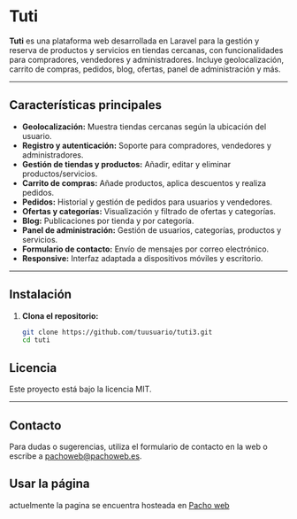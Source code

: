 # Tuti

**Tuti** es una plataforma web desarrollada en Laravel para la gestión y reserva de productos y servicios en tiendas cercanas, con funcionalidades para compradores, vendedores y administradores. Incluye geolocalización, carrito de compras, pedidos, blog, ofertas, panel de administración y más.

---

## Características principales

- **Geolocalización:** Muestra tiendas cercanas según la ubicación del usuario.
- **Registro y autenticación:** Soporte para compradores, vendedores y administradores.
- **Gestión de tiendas y productos:** Añadir, editar y eliminar productos/servicios.
- **Carrito de compras:** Añade productos, aplica descuentos y realiza pedidos.
- **Pedidos:** Historial y gestión de pedidos para usuarios y vendedores.
- **Ofertas y categorías:** Visualización y filtrado de ofertas y categorías.
- **Blog:** Publicaciones por tienda y por categoría.
- **Panel de administración:** Gestión de usuarios, categorías, productos y servicios.
- **Formulario de contacto:** Envío de mensajes por correo electrónico.
- **Responsive:** Interfaz adaptada a dispositivos móviles y escritorio.

---

## Instalación

1. **Clona el repositorio:**
   ```bash
   git clone https://github.com/tuusuario/tuti3.git
   cd tuti

## Licencia

Este proyecto está bajo la licencia MIT.

---
## Contacto

Para dudas o sugerencias, utiliza el formulario de contacto en la web o escribe a pachoweb@pachoweb.es.

## Usar la página
actuelmente la pagina se encuentra hosteada en [Pacho web](pachoweb.es)
